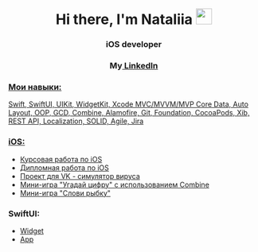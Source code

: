 
<h1 align="center">Hi there, I'm Nataliia</a> 
<img src="https://github.com/blackcater/blackcater/raw/main/images/Hi.gif" height="32"/></h1>
<h3 align="center">iOS developer</h3>
<h3 align="center">My<a href="https://www.linkedin.com/in/nataliia-grigoreva-b56a607a" target="_blank"> LinkedIn </h3>


### Мои навыки:
Swift, SwiftUI, UIKit, WidgetKit, Xcode MVC/MVVM/MVP Core Data, Auto Layout, OOP, GCD, Combine, Alamofire, Git, Foundation, CocoaPods, Xib, REST API, Localization, SOLID, Agile, Jira

### iOS:
- [Курсовая работа по iOS](https://github.com/nataliiagrigoreva/BudgetApp)
- [Дипломная работа по iOS](https://github.com/nataliiagrigoreva/ARMonstersApp)
- [Проект для VK - симулятор вируса](https://github.com/nataliiagrigoreva/simulationVirus)
- [Мини-игра "Угадай цифру" с использованием Combine](https://github.com/nataliiagrigoreva/guessnumbercombine)
- [Мини-игра "Слови рыбку"](https://github.com/nataliiagrigoreva/caughtFishApp)

### SwiftUI:
- [Widget](https://github.com/nataliiagrigoreva/widgetswiftui)
- [App](https://github.com/nataliiagrigoreva/AppSwiftUI)
